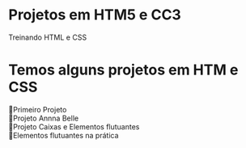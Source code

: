 # Projetos em HTM5 e CC3

Treinando HTML e CSS

# Temos alguns projetos em HTM e CSS

🚀Primeiro Projeto <br>
🚀Projeto Annna Belle<br>
🚀Projeto Caixas e Elementos flutuantes <br>
🚀Elementos flutuantes na prática <br>
